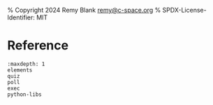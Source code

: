 % Copyright 2024 Remy Blank <remy@c-space.org>
% SPDX-License-Identifier: MIT

# Reference

```{toctree}
:maxdepth: 1
elements
quiz
poll
exec
python-libs
```
